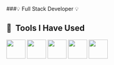 ###💡 Full Stack Developer 💡

<h2> 🔧 &nbsp;Tools I Have Used</h2>
<p align="left">
<img src="https://cdn.jsdelivr.net/gh/devicons/devicon/icons/ruby/ruby-original.svg"; height = 50px; width = 50px />
<img src="https://cdn.jsdelivr.net/gh/devicons/devicon/icons/git/git-original.svg"; height = 50px; width = 50px />
<img src="https://cdn.jsdelivr.net/gh/devicons/devicon/icons/github/github-original-wordmark.svg"; height = 50px; width = 50px />
<img src="https://cdn.jsdelivr.net/gh/devicons/devicon/icons/rails/rails-plain.svg"; height = 50px; width = 50px />
<img src="https://cdn.jsdelivr.net/gh/devicons/devicon/icons/postgresql/postgresql-original.svg"; height = 50px; width = 50px/>

          
          
                              
<!--
**juwon-do/juwon-do** is a ✨ _special_ ✨ repository because its `README.md` (this file) appears on your GitHub profile.

Here are some ideas to get you started:

- 🔭 I’m currently working on ...
- 🌱 I’m currently learning ...
- 👯 I’m looking to collaborate on ...
- 🤔 I’m looking for help with ...
- 💬 Ask me about ...
- 📫 How to reach me: ...
- 😄 Pronouns: ...
- ⚡ Fun fact: ...
-->
